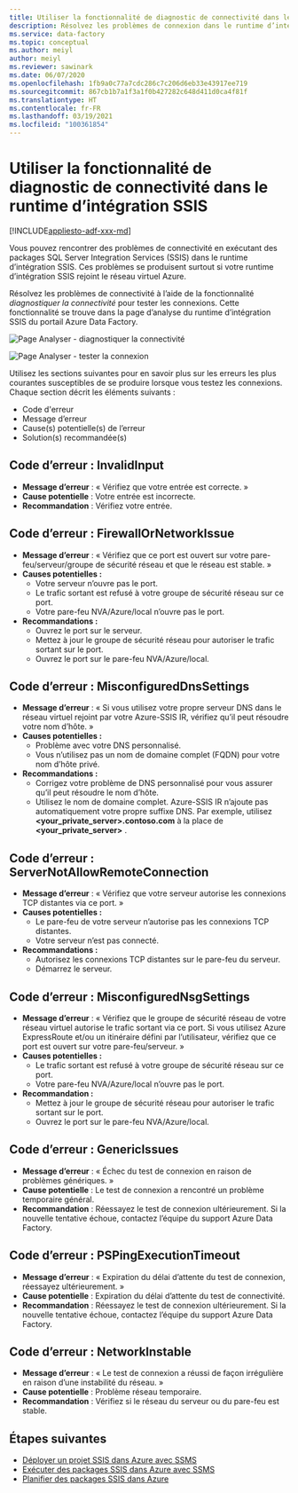 ```yaml
---
title: Utiliser la fonctionnalité de diagnostic de connectivité dans le runtime d’intégration SSIS
description: Résolvez les problèmes de connexion dans le runtime d’intégration SSIS à l’aide de la fonctionnalité de diagnostic de connectivité.
ms.service: data-factory
ms.topic: conceptual
ms.author: meiyl
author: meiyl
ms.reviewer: sawinark
ms.date: 06/07/2020
ms.openlocfilehash: 1fb9a0c77a7cdc286c7c206d6eb33e43917ee719
ms.sourcegitcommit: 867cb1b7a1f3a1f0b427282c648d411d0ca4f81f
ms.translationtype: HT
ms.contentlocale: fr-FR
ms.lasthandoff: 03/19/2021
ms.locfileid: "100361854"
---
```

# <a name="use-the-diagnose-connectivity-feature-in-the-ssis-integration-runtime"></a>Utiliser la fonctionnalité de diagnostic de connectivité dans le runtime d’intégration SSIS

[!INCLUDE[appliesto-adf-xxx-md](includes/appliesto-adf-xxx-md.md)]

Vous pouvez rencontrer des problèmes de connectivité en exécutant des packages SQL Server Integration Services (SSIS) dans le runtime d’intégration SSIS. Ces problèmes se produisent surtout si votre runtime d’intégration SSIS rejoint le réseau virtuel Azure.

Résolvez les problèmes de connectivité à l’aide de la fonctionnalité *diagnostiquer la connectivité* pour tester les connexions. Cette fonctionnalité se trouve dans la page d’analyse du runtime d’intégration SSIS du portail Azure Data Factory.

 ![Page Analyser - diagnostiquer la connectivité](media/ssis-integration-runtime-diagnose-connectivity-faq/ssis-monitor-diagnose-connectivity.png)

 ![Page Analyser - tester la connexion](media/ssis-integration-runtime-diagnose-connectivity-faq/ssis-monitor-test-connection.png)

Utilisez les sections suivantes pour en savoir plus sur les erreurs les plus courantes susceptibles de se produire lorsque vous testez les connexions. Chaque section décrit les éléments suivants :

- Code d'erreur
- Message d’erreur
- Cause(s) potentielle(s) de l’erreur
- Solution(s) recommandée(s)

## <a name="error-code-invalidinput"></a>Code d’erreur : InvalidInput

- **Message d’erreur** : « Vérifiez que votre entrée est correcte. »
- **Cause potentielle** : Votre entrée est incorrecte.
- **Recommandation** : Vérifiez votre entrée.

## <a name="error-code-firewallornetworkissue"></a>Code d’erreur : FirewallOrNetworkIssue

- **Message d’erreur** : « Vérifiez que ce port est ouvert sur votre pare-feu/serveur/groupe de sécurité réseau et que le réseau est stable. »
- **Causes potentielles :**
  - Votre serveur n’ouvre pas le port.
  - Le trafic sortant est refusé à votre groupe de sécurité réseau sur ce port.
  - Votre pare-feu NVA/Azure/local n’ouvre pas le port.
- **Recommandations :**
  - Ouvrez le port sur le serveur.
  - Mettez à jour le groupe de sécurité réseau pour autoriser le trafic sortant sur le port.
  - Ouvrez le port sur le pare-feu NVA/Azure/local.

## <a name="error-code-misconfigureddnssettings"></a>Code d’erreur : MisconfiguredDnsSettings

- **Message d’erreur** : « Si vous utilisez votre propre serveur DNS dans le réseau virtuel rejoint par votre Azure-SSIS IR, vérifiez qu’il peut résoudre votre nom d’hôte. »
- **Causes potentielles :**
  -  Problème avec votre DNS personnalisé.
  -  Vous n’utilisez pas un nom de domaine complet (FQDN) pour votre nom d’hôte privé.
- **Recommandations :**
  -  Corrigez votre problème de DNS personnalisé pour vous assurer qu’il peut résoudre le nom d’hôte.
  -  Utilisez le nom de domaine complet. Azure-SSIS IR n’ajoute pas automatiquement votre propre suffixe DNS. Par exemple, utilisez **<your_private_server>.contoso.com** à la place de **<your_private_server>** .

## <a name="error-code-servernotallowremoteconnection"></a>Code d’erreur : ServerNotAllowRemoteConnection

- **Message d’erreur** : « Vérifiez que votre serveur autorise les connexions TCP distantes via ce port. »
- **Causes potentielles :**
  -  Le pare-feu de votre serveur n’autorise pas les connexions TCP distantes.
  -  Votre serveur n’est pas connecté.
- **Recommandations :**
  -  Autorisez les connexions TCP distantes sur le pare-feu du serveur.
  -  Démarrez le serveur.
   
## <a name="error-code-misconfigurednsgsettings"></a>Code d’erreur : MisconfiguredNsgSettings

- **Message d’erreur** : « Vérifiez que le groupe de sécurité réseau de votre réseau virtuel autorise le trafic sortant via ce port. Si vous utilisez Azure ExpressRoute et/ou un itinéraire défini par l’utilisateur, vérifiez que ce port est ouvert sur votre pare-feu/serveur. »
- **Causes potentielles :**
  -  Le trafic sortant est refusé à votre groupe de sécurité réseau sur ce port.
  -  Votre pare-feu NVA/Azure/local n’ouvre pas le port.
- **Recommandation :**
  -  Mettez à jour le groupe de sécurité réseau pour autoriser le trafic sortant sur le port.
  -  Ouvrez le port sur le pare-feu NVA/Azure/local.

## <a name="error-code-genericissues"></a>Code d’erreur : GenericIssues

- **Message d’erreur** : « Échec du test de connexion en raison de problèmes génériques. »
- **Cause potentielle** : Le test de connexion a rencontré un problème temporaire général.
- **Recommandation** : Réessayez le test de connexion ultérieurement. Si la nouvelle tentative échoue, contactez l’équipe du support Azure Data Factory.

## <a name="error-code-pspingexecutiontimeout"></a>Code d’erreur : PSPingExecutionTimeout

- **Message d’erreur** : « Expiration du délai d’attente du test de connexion, réessayez ultérieurement. »
- **Cause potentielle** : Expiration du délai d’attente du test de connectivité.
- **Recommandation** : Réessayez le test de connexion ultérieurement. Si la nouvelle tentative échoue, contactez l’équipe du support Azure Data Factory.

## <a name="error-code-networkinstable"></a>Code d’erreur : NetworkInstable

- **Message d’erreur** : « Le test de connexion a réussi de façon irrégulière en raison d’une instabilité du réseau. »
- **Cause potentielle** : Problème réseau temporaire.
- **Recommandation** : Vérifiez si le réseau du serveur ou du pare-feu est stable.

## <a name="next-steps"></a>Étapes suivantes

- [Déployer un projet SSIS dans Azure avec SSMS](/sql/integration-services/ssis-quickstart-deploy-ssms)
- [Exécuter des packages SSIS dans Azure avec SSMS](/sql/integration-services/ssis-quickstart-run-ssms)
- [Planifier des packages SSIS dans Azure](/sql/integration-services/lift-shift/ssis-azure-schedule-packages-ssms)